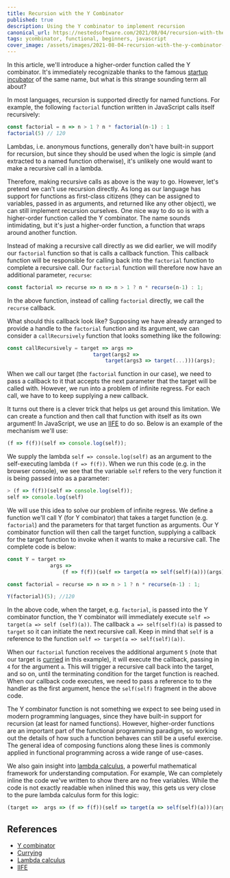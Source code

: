 ```yaml
---
title: Recursion with the Y Combinator
published: true
description: Using the Y combinator to implement recursion
canonical_url: https://nestedsoftware.com/2021/08/04/recursion-with-the-y-combinator-ai4.780603.html
tags: ycombinator, functional, beginners, javascript
cover_image: /assets/images/2021-08-04-recursion-with-the-y-combinator-ai4.780603/ghbkv1ofsoa8v8riqzfr.jpg
---
```

In this article, we'll introduce a higher-order function called the Y combinator. It's immediately recognizable thanks to the famous [startup incubator](https://www.ycombinator.com/) of the same name, but what is this strange sounding term all about? 

In most languages, recursion is supported directly for named functions. For example, the following `factorial` function written in JavaScript calls itself recursively: 

```javascript
const factorial = n => n > 1 ? n * factorial(n-1) : 1
factorial(5) // 120
```
Lambdas, i.e. anonymous functions, generally don't have built-in support for recursion, but since they should be used when the logic is simple (and extracted to a named function otherwise), it's unlikely one would want to make a recursive call in a lambda. 

Therefore, making recursive calls as above is the way to go. However, let's pretend we can't use recursion directly. As long as our language has support for functions as first-class citizens (they can be assigned to variables, passed in as arguments, and returned like any other object), we can still implement recursion ourselves. One nice way to do so is with a higher-order function called the Y combinator. The name sounds intimidating, but it's just a higher-order function, a function that wraps around another function.

Instead of making a recursive call directly as we did earlier, we will modify our `factorial` function so that is calls a callback function. This callback function will be responsible for calling back into the `factorial` function to complete a recursive call. Our `factorial` function will therefore now have an additional parameter, `recurse`:

```javascript
const factorial => recurse => n => n > 1 ? n * recurse(n-1) : 1;
```

In the above function, instead of calling `factorial` directly, we call the `recurse` callback.

What should this callback look like? Supposing we have already arranged to provide a handle to the `factorial` function and its argument, we can consider a `callRecursively` function that looks something like the following:

```javascript
const callRecursively = target => args => 
                            target(args2 => 
                                target(args3 => target(...)))(args);
```
When we call our target (the `factorial` function in our case), we need to pass a callback to it that accepts the next parameter that the target will be called with. However, we run into a problem of infinite regress. For each call, we have to to keep supplying a new callback. 

It turns out there is a clever trick that helps us get around this limitation. We can create a function and then call that function with itself as its own argument! In JavaScript, we use an [IIFE](https://developer.mozilla.org/en-US/docs/Glossary/IIFE) to do so. Below is an example of the mechanism we'll use:

```javascript
(f => f(f))(self => console.log(self));
```
We supply the lambda `self => console.log(self)` as an argument to the self-executing lambda `(f => f(f))`. When we run this code (e.g. in the browser console), we see that the variable `self` refers to the very function it is being passed into as a parameter:

```javascript
> (f => f(f))(self => console.log(self));
self => console.log(self)
```
We will use this idea to solve our problem of infinite regress. We define a function we'll call Y (for Y combinator) that takes a target function (e.g. `factorial`) and the parameters for that target function as arguments. Our Y combinator function will then call the target function, supplying a callback for the target function to invoke when it wants to make a recursive call. The complete code is below:

```javascript
const Y = target => 
              args => 
                  (f => f(f))(self => target(a => self(self)(a)))(args);

const factorial = recurse => n => n > 1 ? n * recurse(n-1) : 1;

Y(factorial)(5); //120
```

In the above code, when the target, e.g. `factorial`, is passed into the Y combinator function, the Y combinator will immediately execute `self => target(a => self (self)(a))`. The callback `a => self(self)(a)` is passed to `target` so it can initiate the next recursive call. Keep in mind that `self` is a reference to the function `self => target(a => self(self)(a))`. 

When our `factorial` function receives the additional argument `5` (note that our target is [curried](https://en.wikipedia.org/wiki/Currying) in this example), it will execute the callback, passing in `4` for the argument `a`. This will trigger a recursive call back into the target, and so on, until the terminating condition for the target function is reached. When our callback code executes, we need to pass a reference to to the handler as the first argument, hence the `self(self)` fragment in the above code. 

The Y combinator function is not something we expect to see being used in modern programming languages, since they have built-in support for recursion (at least for named functions). However, higher-order functions are an important part of the functional programming paradigm, so working out the details of how such a function behaves can still be a useful exercise. The general idea of composing functions along these lines is commonly applied in functional programming across a wide range of use-cases. 

We also gain insight into [lambda calculus](https://en.wikipedia.org/wiki/Lambda_calculus), a powerful mathematical framework for understanding computation. For example, We can completely inline the code we've written to show there are no free variables. While the code is not exactly readable when inlined this way, this gets us very close to the pure lambda calculus form for this logic:

```javascript
(target =>  args => (f => f(f))(self => target(a => self(self)(a)))(args))(recurse => n => n > 1 ? n * recurse(n-1) : 1)(5); //120
```
## References
* [Y combinator](https://en.wikipedia.org/wiki/Fixed-point_combinator#Y_combinator)
* [Currying](https://en.wikipedia.org/wiki/Currying)
* [Lambda calculus](https://en.wikipedia.org/wiki/Lambda_calculus)
* [IIFE](https://developer.mozilla.org/en-US/docs/Glossary/IIFE)